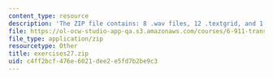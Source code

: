 ```yaml
---
content_type: resource
description: 'The ZIP file contains: 8 .wav files, 12 .textgrid, and 1 .pdf files.'
file: https://ol-ocw-studio-app-qa.s3.amazonaws.com/courses/6-911-transcribing-prosodic-structure-of-spoken-utterances-with-tobi-january-iap-2006/c4ff2bcf476e6021dee2e5fd7b2be9c3_exercises27.zip
file_type: application/zip
resourcetype: Other
title: exercises27.zip
uid: c4ff2bcf-476e-6021-dee2-e5fd7b2be9c3
---
```

